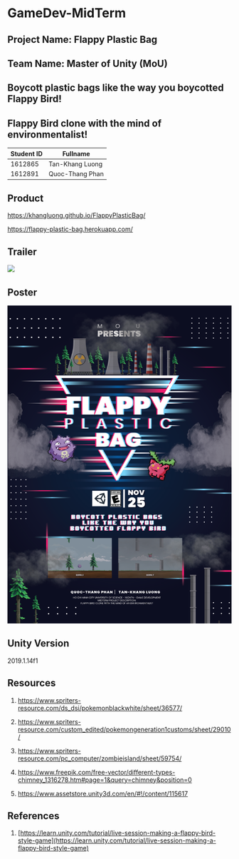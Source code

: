 # GameDev-MidTerm
## Project Name: Flappy Plastic Bag
## Team Name: Master of Unity (MoU)
## Boycott plastic bags like the way you boycotted Flappy Bird!
## Flappy Bird clone with the mind of environmentalist!
|Student ID|Fullname  |
|--|--|
|1612865|Tan-Khang Luong|
|1612891|Quoc-Thang Phan|

## Product
https://khangluong.github.io/FlappyPlasticBag/

https://flappy-plastic-bag.herokuapp.com/

## Trailer
[![](http://img.youtube.com/vi/aD3LYOl-dbs/0.jpg)](http://www.youtube.com/watch?v=aD3LYOl-dbs "")

## Poster
![Poster](FlappyPlasticBag-Poster.png)

## Unity Version
2019.1.14f1

## Resources

1. https://www.spriters-resource.com/ds_dsi/pokemonblackwhite/sheet/36577/

2. https://www.spriters-resource.com/custom_edited/pokemongeneration1customs/sheet/29010/

3. https://www.spriters-resource.com/pc_computer/zombieisland/sheet/59754/

4. https://www.freepik.com/free-vector/different-types-chimney_1316278.htm#page=1&query=chimney&position=0

5. https://www.assetstore.unity3d.com/en/#!/content/115617

## References
1. [https://learn.unity.com/tutorial/live-session-making-a-flappy-bird-style-game](https://learn.unity.com/tutorial/live-session-making-a-flappy-bird-style-game)
